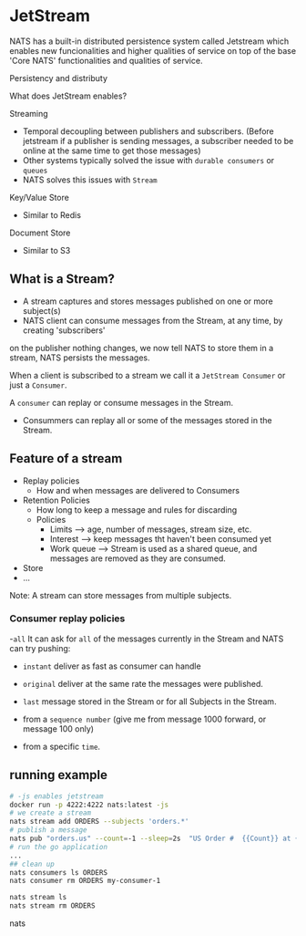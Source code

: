 # JetStream

NATS has a built-in distributed persistence system called Jetstream which enables new funcionalities and higher qualities of service on top of the base 'Core NATS' functionalities and qualities of service.

Persistency and distributy

What does JetStream enables?

Streaming
- Temporal decoupling between publishers and subscribers.
(Before jetstream if a publisher is sending messages, a subscriber needed to be online at the same time to get those messages)
- Other systems typically solved the issue with `durable consumers` or `queues`
- NATS solves this issues with `Stream`

Key/Value Store
- Similar to Redis

Document Store
- Similar to S3

## What is a Stream?
- A stream captures and stores messages published on one or more subject(s)
- NATS client can consume messages from the Stream, at any time, by creating 'subscribers'

on the publisher nothing changes, we now tell NATS to store them in a stream, NATS persists the messages.

When a client is subscribed to a stream we call it a `JetStream Consumer` or just a `Consumer`.

A `consumer` can replay or consume messages in the Stream.
- Consummers can replay all or some of the messages stored in the Stream.

## Feature of a stream
- Replay policies
  - How and when messages are delivered to Consumers
- Retention Policies
  - How long to keep a message and rules for discarding
  - Policies
    - Limits --> age, number of messages, stream size, etc.
    - Interest --> keep messages tht haven't been consumed yet
    - Work queue --> Stream is used as a shared queue, and messages are removed as they are consumed.
- Store
- ...

Note: A stream can store messages from multiple subjects.


### Consumer replay policies
-`all` It can ask for `all` of the messages currently in the Stream and NATS can try pushing:
  - `instant` deliver as fast as consumer can handle
  - `original` deliver at the same rate the messages were published.

- `last` message stored in the Stream or for all Subjects in the Stream.
- from a `sequence number` (give me from message 1000 forward, or message 100 only)
- from a specific `time`. 


## running example
```sh
# -js enables jetstream
docker run -p 4222:4222 nats:latest -js
# we create a stream
nats stream add ORDERS --subjects 'orders.*'
# publish a message
nats pub "orders.us" --count=-1 --sleep=2s  "US Order #  {{Count}} at {{TimeStamp}}"
# run the go application
...
## clean up
nats consumers ls ORDERS
nats consumer rm ORDERS my-consumer-1

nats stream ls
nats stream rm ORDERS

```
nats